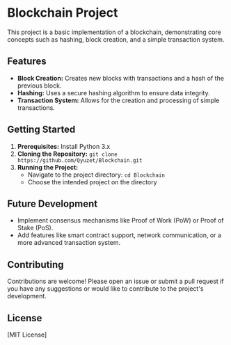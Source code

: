 # Blockchain Project

This project is a basic implementation of a blockchain, demonstrating core concepts such as hashing, block creation, and a simple transaction system.

## Features

* **Block Creation:**  Creates new blocks with transactions and a hash of the previous block.
* **Hashing:**  Uses a secure hashing algorithm to ensure data integrity.
* **Transaction System:**  Allows for the creation and processing of simple transactions.

## Getting Started

1. **Prerequisites:**  Install Python 3.x
2. **Cloning the Repository:** `git clone https://github.com/Qyuzet/Blockchain.git`
3. **Running the Project:** 
   * Navigate to the project directory: `cd Blockchain`
   * Choose the intended project on the directory

## Future Development

* Implement consensus mechanisms like Proof of Work (PoW) or Proof of Stake (PoS).
* Add features like smart contract support, network communication, or a more advanced transaction system.

## Contributing

Contributions are welcome! Please open an issue or submit a pull request if you have any suggestions or would like to contribute to the project's development.

## License

[MIT License]
